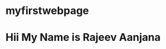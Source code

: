# myfirstwebpage
<!DOCTYPE html>
<html>
  <head>
    <title></title>
    </head>
  <body>
    <h1>Hii My Name is Rajeev Aanjana</h1>
  </body>
  </html>
